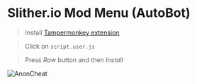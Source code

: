 # Slither.io Mod Menu (AutoBot)

> Install [Tampermonkey extension](https://chrome.google.com/webstore/detail/tampermonkey/dhdgffkkebhmkfjojejmpbldmpobfkfo?hl=en)

> Click on `script.user.js`

> Press *Raw* button and then *Install*


![AnonCheat](https://yt3.ggpht.com/a/AGF-l7_DcvtGp4Ln-Bjz28ISfvKp17Mx-0QknQmVpQ=s900-c-k-c0xffffffff-no-rj-mo)
